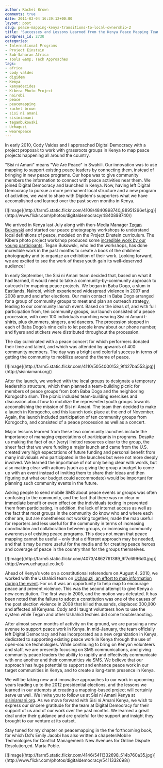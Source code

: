 ```yaml
---
author: Rachel Brown
comments: true
date: 2011-02-04 16:39:12+00:00
layout: post
slug: peace-mapping-kenya-transitions-to-local-ownership-2
title: 'Successes and Lessons Learned from the Kenya Peace Mapping Team '
wordpress_id: 2730
categories:
- International Programs
- Project Einstein
- Sub-Saharan Africa
- Tools &amp; Tech Approaches
tags:
- africa
- cody valdes
- digidem
- Kenya
- kenyadecides
- Kibera Photo Project
- nairobi
- peace
- peacemapping
- rachel brown
- sisi ni amani
- sisiniamani
- teganbukowski
- Uchaguzi
- wearepeace
---
```

In early 2010, Cody Valdes and I approached Digital Democracy with a project proposal: to work with grassroots groups in Kenya to map peace projects happening all around the country.

"Sisi ni Amani" means "We Are Peace" in Swahili. Our innovation was to use mapping to support existing peace leaders by connecting them, instead of bringing in new peace programs. Our hope was to give community members the information to connect with peace activities near them. We joined Digital Democracy and launched in Kenya. Now, having left Digital Democracy to pursue a more permanent local structure and a new program of activities, we want to share with Digidem's supporters what we have accomplished and learned over the past seven months in Kenya.

<caption id="" align="aligncenter" width="400" caption="Photo by Youth Participant from Project Einstein Kenya Curriculum">[![image](http://farm5.static.flickr.com/4108/4840898740_88951296ef.jpg)](http://www.flickr.com/photos/digitaldemocracy/4840898740/)</caption>

We arrived in Kenya last July along with then-Media Manager [Tegan Bukowski](http://www.teganbukowski.com/) and started our peace photography workshops to understand local definitions of peace, modeled on the Project Einstein curriculum. The Kibera photo project workshop produced some [incredible work by our young participants](http://www.wemappeace.org/photo). Tegan Bukowski, who led the workshops, has done incredible work in the past months to create a book of the childrens’ photography and to organize an exhibition of their work. Looking forward, we are excited to see the work of these youth gain its well-deserved audience!

In early September, the Sisi ni Amani team decided that, based on what it had learned, it would need to take a community-by-community approach to outreach for mapping peace projects. We began in Baba Dogo, a slum in Eastlands, Nairobi, which experienced widespread violence in 2007 and 2008 around and after elections. Our main contact in Baba Dogo arranged for a group of community groups to meet and plan an outreach strategy, leading to our community launch event. Based on the ideas of, and with full participation from, ten community groups, our launch consisted of a peace procession, with over 100 individuals marching wearing Sisi ni Amani t-shirts, plus drummers, singers, and dancers. The procession stopped in each of Baba Dogo’s nine cells to let people know about our phone number, and flyers and stickers were distributed throughout the procession.

The day culminated with a peace concert for which performers donated their time and talent, and which was attended by upwards of 400 community members. The day was a bright and colorful success in terms of getting the community to mobilize around the theme of peace.

<caption id="" align="aligncenter" width="400" caption="Sisi Ni Amani Peace Mapping Training Participants">[![image](http://farm5.static.flickr.com/4110/5054000153_9f427ba553.jpg)](http://sisiniamani.org/)</caption>

After the launch, we worked with the local groups to designate a temporary leadership structure, which then planned a team-building picnic for members of peace groups from both Baba Dogo and the neighboring Korogocho slum. The picnic included team-building exercises and discussion about how to mobilize the represented youth groups towards accomplishing the mission of Sisi ni Amani. The team then decided to make a launch in Korogocho, and this launch took place at the end of November. Again, the launch included participation of ten community groups from Korogocho, and consisted of a peace procession as well as a concert.

Major lessons learned from these two community launches include the importance of managing expectations of participants in programs. Despite us making the fact of our (very) limited resources clear to the group, the sheer fact that we were funding a major launch and came from the U.S. created very high expectations of future funding and personal benefit from many individuals who participated in the launches but were not more deeply involved. We learned the importance of not only being clear with words, but also making clear with actions (such as giving the group a budget to come up with an event instead of inviting them to share their ideas and then figuring out what our budget could accommodate) would be important for planning such community events in the future.

Asking people to send mobile SMS about peace events or groups was often confusing to the community, and the fact that there was no clear or immediate benefit or even effect on the individuals texting in prevented them from participating. In addition, the lack of internet access as well as the fact that most groups in the community do know who and where each other are, but are nonetheless not working together, made the map useful for reporters and less useful for the community in terms of increasing coordination and collaboration between groups, or increasing community awareness of existing peace programs. This does not mean that peace mapping cannot be useful – only that a different approach may be needed, and that it may be more useful for the media and for creating peace heroes and coverage of peace in the country than for the groups themselves.





<caption id="" align="aligncenter" width="400" caption="Uchaguzi: Mapping the Constitutional Referendum">[![image](http://farm5.static.flickr.com/4073/4862791389_9f7c6996d0.jpg)](http://www.uchaguzi.co.ke/)</caption>

Ahead of Kenya’s vote on a constitutional referendum on August 4, 2010, we worked with the Ushahidi team on [Uchaguzi,  an effort to map information during the event](http://blog.ushahidi.com/index.php/2010/08/03/uchaguzi-kenya-video-and-press-release/). For us it was an opportunity to help map to encourage peace and prevent violence. This was the  second attempt to give Kenya a new constitution. The first was in 2005,  and the motion was defeated. It has been noted that the failure to adopt  a constitution was one of the causes of the post election violence in  2008 that killed thousands, displaced 300,000 and affected all Kenyans.  Cody and I taught volunteers how to use the system while Tegan and other Ushahidi  techies did some troubleshooting.

After almost seven months of activity on the ground, we are pursuing a new avenue to support peace work in Kenya. In mid-January, the team officially left Digital Democracy and has incorporated as a new organization in Kenya, dedicated to supporting existing peace work in Kenya through the use of open-source technologies. While continuing to bring on Kenyan volunteers and staff, we are presently focusing on SMS communications, and giving community peace leaders the ability to rapidly and effectively communicate with one another and their communities via SMS. We believe that our approach has huge potential to support and enhance peace work in our target communities in Kenya, and to create a long-term presence in Kenya.

We will be taking new and innovative approaches to our work in upcoming years leading up to the 2012 presidential elections, and the lessons we learned in our attempts at creating a mapping-based project will certainly serve us well. We invite you to follow us at Sisi ni Amani Kenya at [sisiniamani.org](http://www.sisiniamani.org). As we move forward with Sisi ni Amani Kenya, we wish to express our sincere gratitude for the team at Digital Democracy for their support of us and of our work over the past months. We learned a great deal under their guidance and are grateful for the support and insight they brought to our venture at its outset.


  [6]: http://blog.ushahidi.com/index.php/2010/08/03/uchaguzi-kenya-video-and-press-release/
 [7]: http://www.sisiniamani.org
 Stay tuned for my chapter on peacemapping in the the forthcoming book, for which Dd's Emily Jacobi has also written a chapeter:Mobile Technologies for Conflict Management: New Avenues for Online Dispute Resolution,ed. Marta Poble.

<caption id="" align="aligncenter" width="384" caption="Sisi Ni Amani Team with Project Einstein Kenya Youth ">[![image](http://farm5.static.flickr.com/4146/5411332698_514b760a35.jpg)](http://www.flickr.com/photos/digitaldemocracy/5411332698/)</caption>
